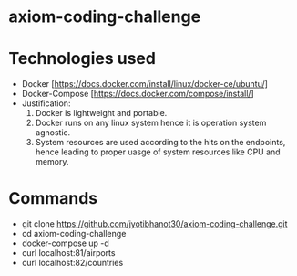 # axiom-coding-challenge 

# Technologies used
- Docker [https://docs.docker.com/install/linux/docker-ce/ubuntu/]
- Docker-Compose [https://docs.docker.com/compose/install/]
- Justification:
  1. Docker is lightweight and portable.
  2. Docker runs on any linux system hence it is operation system agnostic.
  3. System resources are used according to the hits on the endpoints, hence leading to proper uasge of system resources like CPU and memory.

# Commands
- git clone https://github.com/jyotibhanot30/axiom-coding-challenge.git
- cd axiom-coding-challenge
- docker-compose up -d
- curl localhost:81/airports
- curl localhost:82/countries

